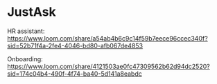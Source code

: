 # JustAsk

HR assistant: https://www.loom.com/share/a54ab4b6c9c14f59b7eece96ccec340f?sid=52b71f4a-2fe4-4046-bd80-afb067de4853

Onboarding: https://www.loom.com/share/4121503ae0fc47309562b62d94dc2520?sid=174c04b4-490f-4f74-ba40-5d141a8eabdc
